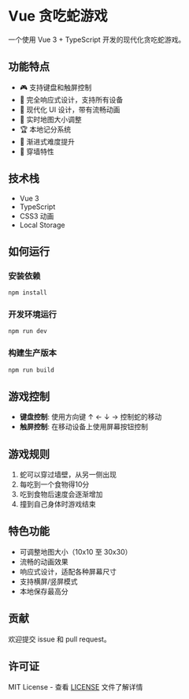 # Vue 贪吃蛇游戏

一个使用 Vue 3 + TypeScript 开发的现代化贪吃蛇游戏。

## 功能特点

- 🎮 支持键盘和触屏控制
- 📱 完全响应式设计，支持所有设备
- 🌈 现代化 UI 设计，带有流畅动画
- 🔄 实时地图大小调整
- 🏆 本地记分系统
- 🚀 渐进式难度提升
- 💫 穿墙特性

## 技术栈

- Vue 3
- TypeScript
- CSS3 动画
- Local Storage

## 如何运行

### 安装依赖

```bash
npm install
```

### 开发环境运行

```bash
npm run dev
```

### 构建生产版本

```bash
npm run build
```

## 游戏控制

- **键盘控制**: 使用方向键 ↑ ← ↓ → 控制蛇的移动
- **触屏控制**: 在移动设备上使用屏幕按钮控制

## 游戏规则

1. 蛇可以穿过墙壁，从另一侧出现
2. 每吃到一个食物得10分
3. 吃到食物后速度会逐渐增加
4. 撞到自己身体时游戏结束

## 特色功能

- 可调整地图大小（10x10 至 30x30）
- 流畅的动画效果
- 响应式设计，适配各种屏幕尺寸
- 支持横屏/竖屏模式
- 本地保存最高分

## 贡献

欢迎提交 issue 和 pull request。

## 许可证

MIT License - 查看 [LICENSE](LICENSE) 文件了解详情
